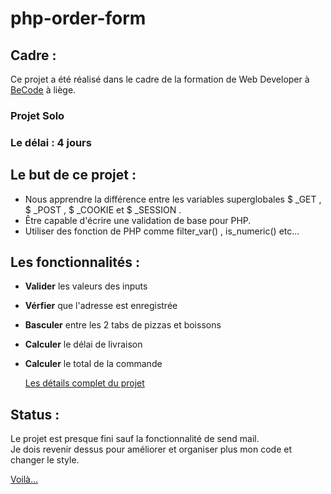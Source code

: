 # php-order-form

## Cadre :

Ce projet a été réalisé dans le cadre de la formation de Web Developer à [BeCode](https://becode.org/) à liège.

### Projet Solo

### Le délai : **4 jours**

## Le but de ce projet :

- Nous apprendre la différence entre les variables superglobales $ \_GET , $ \_POST , $ \_COOKIE et $ \_SESSION .
- Être capable d'écrire une validation de base pour PHP.
- Utiliser des fonction de PHP comme filter_var() , is_numeric() etc...

## Les fonctionnalités :

- **Valider** les valeurs des inputs
- **Vérfier** que l'adresse est enregistrée
- **Basculer** entre les 2 tabs de pizzas et boissons
- **Calculer** le délai de livraison
- **Calculer** le total de la commande

  [Les détails complet du projet](https://github.com/becodeorg/LIE-Jepsen-4.27/tree/master/02-the-hills/01-javascript/02-character-manager)

## Status :

Le projet est presque fini sauf la fonctionnalité de send mail.  
Je dois revenir dessus pour améliorer et organiser plus mon code et changer le style.

[Voilà...](https://pizza-order-form.herokuapp.com/src/index.php)
